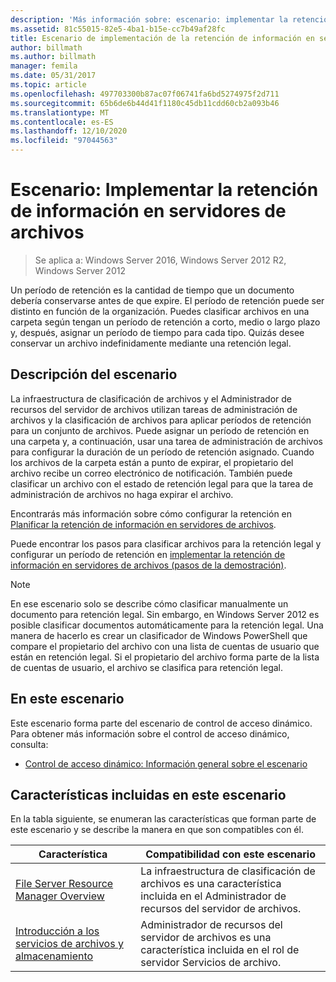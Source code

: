 ```yaml
---
description: 'Más información sobre: escenario: implementar la retención de información en servidores de archivos'
ms.assetid: 81c55015-82e5-4ba1-b15e-cc7b49af28fc
title: Escenario de implementación de la retención de información en servidores de archivos
author: billmath
ms.author: billmath
manager: femila
ms.date: 05/31/2017
ms.topic: article
ms.openlocfilehash: 497703300b87ac07f06741fa6bd5274975f2d711
ms.sourcegitcommit: 65b6de6b44d41f1180c45db11cdd60cb2a093b46
ms.translationtype: MT
ms.contentlocale: es-ES
ms.lasthandoff: 12/10/2020
ms.locfileid: "97044563"
---
```

# <a name="scenario-implement-retention-of-information-on-file-servers"></a>Escenario: Implementar la retención de información en servidores de archivos

>Se aplica a: Windows Server 2016, Windows Server 2012 R2, Windows Server 2012

Un período de retención es la cantidad de tiempo que un documento debería conservarse antes de que expire. El período de retención puede ser distinto en función de la organización. Puedes clasificar archivos en una carpeta según tengan un período de retención a corto, medio o largo plazo y, después, asignar un período de tiempo para cada tipo. Quizás desee conservar un archivo indefinidamente mediante una retención legal.

## <a name="scenario-description"></a><a name="BKMK_OVER"></a>Descripción del escenario
La infraestructura de clasificación de archivos y el Administrador de recursos del servidor de archivos utilizan tareas de administración de archivos y la clasificación de archivos para aplicar períodos de retención para un conjunto de archivos. Puede asignar un período de retención en una carpeta y, a continuación, usar una tarea de administración de archivos para configurar la duración de un período de retención asignado. Cuando los archivos de la carpeta están a punto de expirar, el propietario del archivo recibe un correo electrónico de notificación. También puede clasificar un archivo con el estado de retención legal para que la tarea de administración de archivos no haga expirar el archivo.

Encontrarás más información sobre cómo configurar la retención en [Planificar la retención de información en servidores de archivos](assetId:///edf13190-7077-455a-ac01-f534064a9e0c).

Puede encontrar los pasos para clasificar archivos para la retención legal y configurar un período de retención en [implementar la retención de información en servidores de archivos &#40;pasos de la demostración&#41;](Deploy-Implementing-Retention-of-Information-on-File-Servers--Demonstration-Steps-.md).

> [!NOTE]
> En ese escenario solo se describe cómo clasificar manualmente un documento para retención legal. Sin embargo, en Windows Server 2012 es posible clasificar documentos automáticamente para la retención legal. Una manera de hacerlo es crear un clasificador de Windows PowerShell que compare el propietario del archivo con una lista de cuentas de usuario que están en retención legal. Si el propietario del archivo forma parte de la lista de cuentas de usuario, el archivo se clasifica para retención legal.

## <a name="in-this-scenario"></a>En este escenario
Este escenario forma parte del escenario de control de acceso dinámico. Para obtener más información sobre el control de acceso dinámico, consulta:

-   [Control de acceso dinámico: Información general sobre el escenario](Dynamic-Access-Control--Scenario-Overview.md)

## <a name="features-included-in-this-scenario"></a><a name="BKMK_NEW"></a>Características incluidas en este escenario
En la tabla siguiente, se enumeran las características que forman parte de este escenario y se describe la manera en que son compatibles con él.

|Característica|Compatibilidad con este escenario|
|-----------|---------------------------------|
|[File Server Resource Manager Overview](/previous-versions/windows/it-pro/windows-server-2012-R2-and-2012/hh831701(v=ws.11))|La infraestructura de clasificación de archivos es una característica incluida en el Administrador de recursos del servidor de archivos.|
|[Introducción a los servicios de archivos y almacenamiento](/previous-versions/windows/it-pro/windows-server-2012-R2-and-2012/hh831487(v=ws.11))|Administrador de recursos del servidor de archivos es una característica incluida en el rol de servidor Servicios de archivo.|


